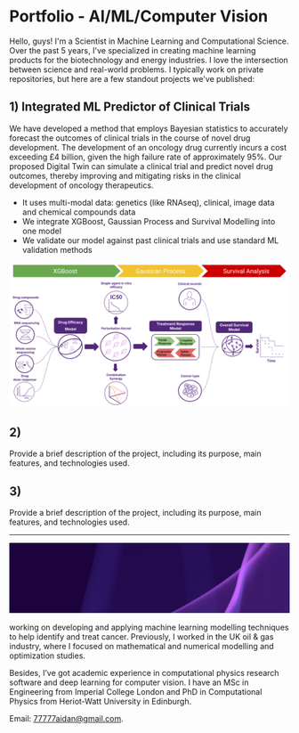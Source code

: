  # Portfolio - AI/ML/Computer Vision 

Hello, guys! I'm a Scientist in Machine Learning and Computational Science. Over the past 5 years, I've specialized in creating machine learning products for the biotechnology and energy industries. I love the intersection between science and real-world problems. I typically work on private repositories, but here are a few standout projects we've published:

## 1) Integrated ML Predictor of Clinical Trials
We have developed a method that employs Bayesian statistics to accurately forecast the outcomes of clinical trials in the course of novel drug development. The development of an oncology drug currently incurs a cost exceeding £4 billion, given the high failure rate of approximately 95%. Our proposed Digital Twin can simulate a clinical trial and predict novel drug outcomes, thereby improving and mitigating risks in the clinical development of oncology therapeutics. 
- It uses multi-modal data: genetics (like RNAseq), clinical, image data and chemical compounds data
- We integrate XGBoost, Gaussian Process and Survival Modelling into one model
- We validate our model against past clinical trials and use standard ML validation methods 

![Predictor_Clinical_Trials](Predictor_Clinical_Trials.png)


## 2) 
Provide a brief description of the project, including its purpose, main features, and technologies used.

## 3) 
Provide a brief description of the project, including its purpose, main features, and technologies used.


--------

![Business card](1639824048651.jpeg)

working on developing and applying machine learning modelling techniques to help identify and treat cancer. Previously, I worked in the UK oil & gas industry, where I focused on mathematical and numerical modelling and optimization studies. 

Besides, I’ve got academic experience in computational physics research software and deep learning for computer vision. I have an MSc in Engineering from Imperial College London and PhD in Computational Physics from Heriot-Watt University in Edinburgh. 

 Email: 77777aidan@gmail.com.



<!---
ramm777/ramm777 is a ✨ special ✨ repository because its `README.md` (this file) appears on your GitHub profile.
You can click the Preview link to take a look at your changes.
🌱 I’m currently learning more DS to become an expert
--->

